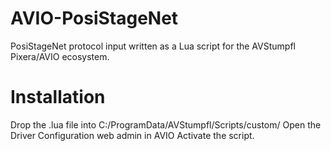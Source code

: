 # AVIO-PosiStageNet
PosiStageNet protocol input written as a Lua script for the AVStumpfl Pixera/AVIO ecosystem. 

# Installation
Drop the .lua file into C:/ProgramData/AVStumpfl/Scripts/custom/
Open the Driver Configuration web admin in AVIO
Activate the script. 
